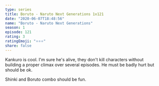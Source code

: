 ```yaml
--- 
type: series 
title: Boruto - Naruto Next Generations 1x121 
date: "2020-06-07T18:48:56" 
name: "Boruto - Naruto Next Generations" 
season: 1 
episode: 121 
rating: 3 
ratingEmoji: "⭐️⭐️⭐️" 
share: false 
---
```


Kankuro is cool. I'm sure he's alive, they don't kill characters without building a proper climax over several episodes. He must be badly hurt but should be ok.

Shinki and Boruto combo should be fun.
